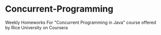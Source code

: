 # Concurrent-Programming
Weekly Homeworks For "Concurrent Programming in Java" course offered by Rice University on Coursera
